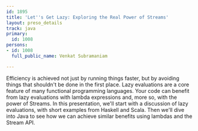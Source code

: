 ```yaml
---
id: 1895
title: 'Let''s Get Lazy: Exploring the Real Power of Streams'
layout: preso_details
track: java
primary:
  id: 1008
persons:
- id: 1008
  full_public_name: Venkat Subramaniam

---
```

Efficiency is achieved not just by running things faster, but by avoiding things that shouldn't be done in the first place. Lazy evaluations are a core feature of many functional programming languages. Your code can benefit from lazy evaluations with lambda expressions and, more so, with the power of Streams. In this presentation, we'll start with a discussion of lazy evaluations, with short examples from Haskell and Scala. Then we'll dive into Java to see how we can achieve similar benefits using lambdas and the Stream API.
